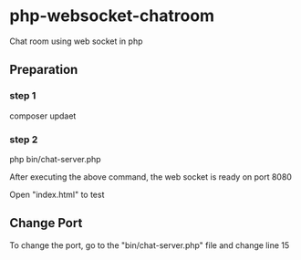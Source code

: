 # php-websocket-chatroom
Chat room using web socket in php
## Preparation
### step 1
composer updaet
### step 2
php bin/chat-server.php

After executing the above command, the web socket is ready on port 8080

Open "index.html" to test

## Change Port
To change the port, go to the "bin/chat-server.php" file and change line 15

